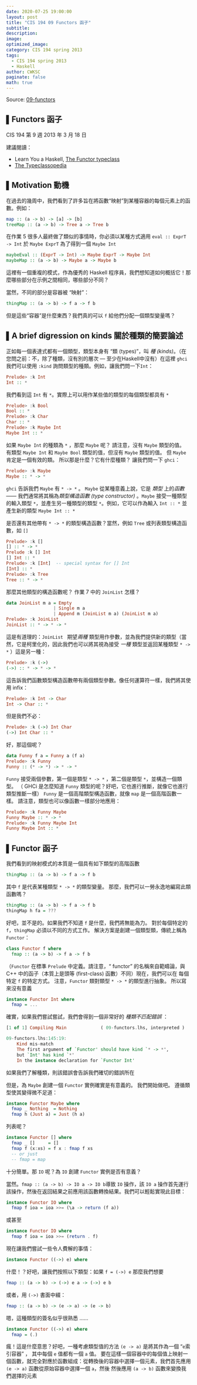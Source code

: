 ```yaml
---
date: 2020-07-25 19:00:00
layout: post
title: "CIS 194 09 Functors 函子"
subtitle: 
description: 
image: 
optimized_image: 
category: CIS 194 spring 2013
tags:
  - CIS 194 spring 2013
  - Haskell
author: CWKSC
paginate: false
math: true
---
```


Source: [09-functors](https://www.seas.upenn.edu/~cis194/spring13/lectures/09-functors.html)

## ▌Functors 函子

CIS 194 第 9 週
2013 年 3 月 18 日

建議閱讀：

- Learn You a Haskell, [The Functor typeclass](http://learnyouahaskell.com/making-our-own-types-and-typeclasses#the-functor-typeclass)
- [The Typeclassopedia](http://www.haskell.org/haskellwiki/Typeclassopedia)

## ▌Motivation 動機

在過去的幾周中，我們看到了許多旨在將函數“映射”到某種容器的每個元素上的函數。例如：

```haskell
map :: (a -> b) -> [a] -> [b]
treeMap :: (a -> b) -> Tree a -> Tree b
```

在作業 5 很多人最終做了類似的事情時，你必須以某種方式適用 `eval :: ExprT -> Int` 於 `Maybe ExprT` 為了得到一個 `Maybe Int`

```haskell
maybeEval :: (ExprT -> Int) -> Maybe ExprT -> Maybe Int
maybeMap :: (a -> b) -> Maybe a -> Maybe b
```

這裡有一個重複的模式，作為優秀的 Haskell 程序員，我們想知道如何概括它！那麼哪些部分在示例之間相同，哪些部分不同？

當然，不同的部分是容器被 “映射”：

```haskell
thingMap :: (a -> b) -> f a -> f b
```

但是這些“容器”是什麼東西？我們真的可以 `f` 給他們分配一個類型變量嗎？

## ▌A brief digression on kinds 關於種類的簡要論述

正如每一個表達式都有一個類型，類型本身有 “類 (types)”，叫 *種 (kinds)*。（在您問之前：不，除了種類，沒有別的層次 — 至少在Haskell中沒有）在這裡 `ghci` 我們可以使用 `:kind` 詢問類型的種類。例如，讓我們問一下`Int`：

```haskell
Prelude> :k Int
Int :: *
```

我們看到這 `Int` 有  `*`。實際上可以用作某些值的類型的每個類型都具有 `*` 

```haskell
Prelude> :k Bool
Bool :: *
Prelude> :k Char
Char :: *
Prelude> :k Maybe Int
Maybe Int :: *
```

如果 `Maybe Int` 的種類為 `*` ，那麼 `Maybe` 呢？ 請注意，沒有 `Maybe` 類型的值。 有類型 `Maybe Int` 和 `Maybe Bool` 類型的值，但沒有 `Maybe` 類型的值。 但 `Maybe` 肯定是一個有效的類。 所以那是什麼？它有什麼種類？ 讓我們問一下 `ghci`：

```haskell
Prelude> :k Maybe
Maybe :: * -> *
```

`ghci` 告訴我們 `Maybe` 有 `* -> *` 。 `Maybe` 從某種意義上說，它是 *類型* 上的*函數*  —— 我們通常將其稱為*類型構造函數 (type constructor)* 。`Maybe` 接受一種類型的輸入類型 `*`，並產生另一種類型的類型 `*`。例如，它可以作為輸入 `Int :: *` 並產生新的類型 `Maybe Int :: *`

是否還有其他帶有 `* -> *` 的類型構造函數？當然，例如 `Tree` 或列表類型構造函數，如 `[]`

```haskell
Prelude> :k []
[] :: * -> *
Prelude :k [] Int
[] Int :: *
Prelude> :k [Int]  -- special syntax for [] Int
[Int] :: *
Prelude> :k Tree
Tree :: * -> *
```

那麼其他類型的構造函數呢？ 作業 7 中的 `JoinList` 怎樣？

```haskell
data JoinList m a = Empty
                  | Single m a
                  | Append m (JoinList m a) (JoinList m a)
Prelude> :k JoinList
JoinList :: * -> * -> *
```

這是有道理的：`JoinList ` 期望*兩種* 類型用作參數，並為我們提供新的類型（當然，它是柯里化的，因此我們也可以將其視為接受 *一種* 類型並返回某種類型 `* -> *` ）這是另一種：

```haskell
Prelude> :k (->)
(->) :: * -> * -> *
```

這告訴我們函數類型構造函數帶有兩個類型參數。像任何運算符一樣，我們將其使用 infix：

```haskell
Prelude> :k Int -> Char
Int -> Char :: *
```

但是我們不必：

```haskell
Prelude> :k (->) Int Char
(->) Int Char :: *
```

好，那這個呢？

```haskell
data Funny f a = Funny a (f a)
Prelude> :k Funny
Funny :: (* -> *) -> * -> *
```

`Funny` 接受兩個參數，第一個是類型 `* -> *` ，第二個是類型 `*`，並構造一個類型。 （ GHCi 是怎麼知道 `Funny` 類型的呢？好吧，它也進行推斷，就像它也進行類型推斷一樣） `Funny` 是一個高階類型構造函數，就像 `map` 是一個高階函數一樣。 請注意，類型也可以像函數一樣部分地應用：

```haskell
Prelude> :k Funny Maybe
Funny Maybe :: * -> *
Prelude> :k Funny Maybe Int
Funny Maybe Int :: *
```

## ▌Functor 函子

我們看到的映射模式的本質是一個具有如下類型的高階函數

```haskell
thingMap :: (a -> b) -> f a -> f b
```

其中 `f` 是代表某種類型 `* -> *` 的類型變量。 那麼，我們可以一勞永逸地編寫此類函數嗎？

```haskell
thingMap :: (a -> b) -> f a -> f b
thingMap h fa = ???
```

好吧，並不是的。如果我們不知道 `f` 是什麼，我們將無能為力。 對於每個特定的 `f`，`thingMap` 必須以不同的方式工作。 解決方案是創建一個類型類，傳統上稱為 `Functor`：

```haskell
class Functor f where
  fmap :: (a -> b) -> f a -> f b
```

（`Functor` 在標準 `Prelude` 中定義。請注意，“ functor” 的名稱來自範疇論，與 C++ 中的函子（本質上是頭等 (first-class) 函數）不同）現在，我們可以在 每個特定 `f` 的特定方式。 注意，`Functor` 類對類型 `* -> *` 的類型進行抽象。 所以寫來沒有意義

```haskell
instance Functor Int where
  fmap = ...
```

確實，如果我們嘗試嘗試，我們會得到一個非常好的 *種類不匹配錯誤* ：

```haskell
[1 of 1] Compiling Main             ( 09-functors.lhs, interpreted )

09-functors.lhs:145:19:
    Kind mis-match
    The first argument of `Functor' should have kind `* -> *',
    but `Int' has kind `*'
    In the instance declaration for `Functor Int'
```

如果我們了解種類，則該錯誤會告訴我們確切的錯誤所在

但是，為 `Maybe` 創建一個 `Functor` 實例確實是有意義的。 我們開始做吧。 遵循類型使其變得微不足道：

```haskell
instance Functor Maybe where
  fmap _ Nothing  = Nothing
  fmap h (Just a) = Just (h a)
```

列表呢？

```haskell
instance Functor [] where
  fmap _ []     = []
  fmap f (x:xs) = f x : fmap f xs
  -- or just
  -- fmap = map
```

十分簡單。那 `IO` 呢？為 `IO` 創建 `Functor` 實例是否有意義？

當然。`fmap :: (a -> b) -> IO a -> IO b`導致 `IO` 操作，該 `IO a` 操作首先運行該操作，然後在返回結果之前應用該函數轉換結果。我們可以輕鬆實現此目標：

```haskell
instance Functor IO where
  fmap f ioa = ioa >>= (\a -> return (f a))
```

或甚至

```haskell
instance Functor IO where
  fmap f ioa = ioa >>= (return . f)
```

現在讓我們嘗試一些令人費解的事情：

```haskell
instance Functor ((->) e) where
```

什麼！？好吧，讓我們按照以下類型：如果 `f = (->) e` 那麼我們想要

```haskell
fmap :: (a -> b) -> (->) e a -> (->) e b
```

或者，用 `(->)` 書面中綴：

```haskell
fmap :: (a -> b) -> (e -> a) -> (e -> b)
```

嗯，這種類型的簽名似乎很熟悉 ……

```haskell
instance Functor ((->) e) where
  fmap = (.)
```

瘋！這是什麼意思？好吧，一種考慮類型值的方法 `(e -> a)` 是將其作為一個 “`e`索引容器” ， 其中每個 `e` 值都有一個 `a` 值。 要在這樣一個容器中的每個值上映射一個函數，就完全對應於函數組成：從轉換後的容器中選擇一個元素，我們首先應用 `(e -> a)` 函數從原始容器中選擇一個 `a`，然後 然後應用 `(a -> b)` 函數來變換我們選擇的元素